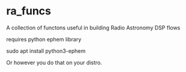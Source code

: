 # ra_funcs
A collection of functons useful in building Radio Astronomy DSP flows

requires python ephem library

sudo apt install python3-ephem

Or however you do that on your distro.

